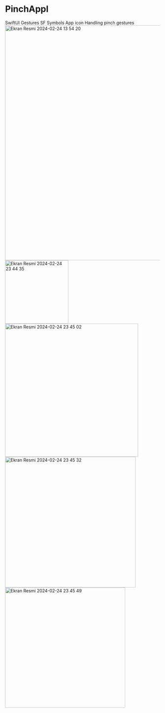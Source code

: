 # PinchAppl
 SwiftUI Gestures
 SF Symbols
 App icon
 Handling pinch gestures
<img width="764" alt="Ekran Resmi 2024-02-24 13 54 20" src="https://github.com/palasmert/PinchAppl/assets/134235672/e53850c1-26c7-475f-a0d3-bafb879c9c54">
<img width="206" alt="Ekran Resmi 2024-02-24 23 44 35" src="https://github.com/palasmert/PinchAppl/assets/134235672/a950c0b5-8b80-48f5-bdfa-53f9486ec6ff">
<img width="433" alt="Ekran Resmi 2024-02-24 23 45 02" src="https://github.com/palasmert/PinchAppl/assets/134235672/403ced3f-45f9-4d14-81d7-147e8762e287">
<img width="425" alt="Ekran Resmi 2024-02-24 23 45 32" src="https://github.com/palasmert/PinchAppl/assets/134235672/ee4f277b-796d-443a-a66f-7032f14e9455">
<img width="391" alt="Ekran Resmi 2024-02-24 23 45 49" src="https://github.com/palasmert/PinchAppl/assets/134235672/ddca800a-9282-4a30-88f8-e417bf991f63">
